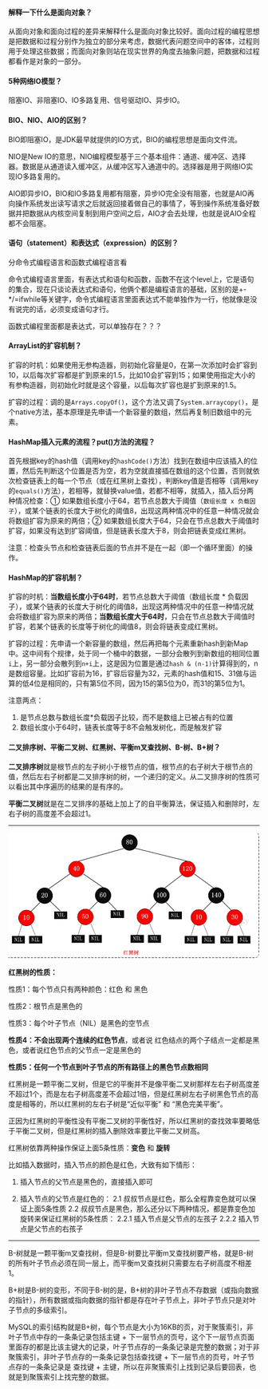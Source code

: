 #### 解释一下什么是面向对象？

从面向对象和面向过程的差异来解释什么是面向对象比较好。面向过程的编程思想是把数据和过程分别作为独立的部分来考虑，数据代表问题空间中的客体，过程则用于处理这些数据；而面向对象则站在现实世界的角度去抽象问题，把数据和过程都看作是对象的一部分。

#### 5种网络IO模型？

阻塞IO、非阻塞IO、IO多路复用、信号驱动IO、异步IO。

#### BIO、NIO、AIO的区别？

BIO即阻塞IO，是JDK最早就提供的IO方式，BIO的编程思想是面向文件流。

NIO是New IO的意思，NIO编程模型基于三个基本组件：通道、缓冲区、选择器。数据是从通道读入缓冲区，从缓冲区写入通道中的。选择器是用于网络IO实现IO多路复用的。

AIO即异步IO，BIO和IO多路复用都有阻塞，异步IO完全没有阻塞，也就是AIO再向操作系统发出读写请求之后就返回接着做自己的事情了，等到操作系统准备好数据并把数据从内核空间复制到用户空间之后，AIO才会去处理，也就是说AIO全程都不会阻塞。

#### 语句（statement）和表达式（expression）的区别？

分命令式编程语言和函数式编程语言看

命令式编程语言里面，有表达式和语句和函数，函数不在这个level上，它是语句的集合，现在只谈论表达式和语句，他俩个都是编程语言的基础，区别的是+-*/=ifwhile等关键字，命令式编程语言里面表达式不能单独作为一行，他就像是没有说完的话，必须变成语句才行。

函数式编程里面都是表达式，可以单独存在？？？

#### ArrayList的扩容机制？

扩容的时机：如果使用无参构造器，则初始化容量是0，在第一次添加时会扩容到10，以后每次扩容都是扩到原来的1.5，比如10会扩容到15；如果使用指定大小的有参构造器，则初始化时就是这个容量，以后每次扩容也是扩到原来的1.5。

扩容的过程：调的是`Arrays.copyOf()`，这个方法又调了`System.arraycopy()`，是个native方法，基本原理是先申请一个新容量的数组，然后再复制旧数组中的元素。

#### HashMap插入元素的流程？put()方法的流程？

首先根据key的hash值（调用key的`hashCode()`方法）找到在数组中应该插入的位置，然后先判断这个位置是否为空，若为空就直接插在数组的这个位置，否则就依次检查链表上的每一个节点（或在红黑树上查找），判断key值是否相等（调用key的`equals()`方法），若相等，就替换value值，若都不相等，就插入，插入后分两种情况检查：① 如果数组长度小于64，若节点总数大于阈值（`数组长度 x 负载因子`），或某个链表的长度大于树化的阈值8，出现这两种情况中的任意一种情况就会将数组扩容为原来的两倍；② 如果数组长度大于64，只会在节点总数大于阈值时扩容，如果没有达到扩容阈值，但是链表长度大于8，则会把链表变成红黑树。

注意：检查头节点和检查链表后面的节点并不是在一起（即一个循环里面）的操作。

#### HashMap的扩容机制？

扩容的时机：**当数组长度小于64时**，若节点总数大于阈值（数组长度 * 负载因子），或某个链表的长度大于树化的阈值8，出现这两种情况中的任意一种情况就会将数组扩容为原来的两倍；**当数组长度大于64时**，只会在节点总数大于阈值时扩容，若某个链表的长度等于树化的阈值8，则会将链表变成红黑树。

扩容的过程：先申请一个新容量的数组，然后再把每个元素重新hash到新Map中。这中间有个规律，处于同一个桶中的数据，一部分会散列到新数组的相同位置`i`上，另一部分会散列到`n+i`上，这是因为位置是通过`hash & (n-1)`计算得到的，n是数组容量。比如扩容前为16，扩容后容量为32，元素的hash值和15、31做与运算的低4位是相同的，只有第5位不同，因为15的第5位为0，而31的第5位为1。

注意两点：

1. 是节点总数与数组长度*负载因子比较，而不是数组上已被占有的位置
2. 数组长度小于64时，链表长度等于8不会触发树化，而是触发扩容

#### 二叉排序树、平衡二叉树、红黑树、平衡m叉查找树、B-树、B+树？

**二叉排序树**就是根节点的左子树小于根节点的值，根节点的右子树大于根节点的值，然后左右子树都是二叉排序树的树，一个递归的定义。从二叉排序树的性质可以看出其中序遍历的结果的是有序的。

**平衡二叉树**就是在二叉排序的基础上加上了的自平衡算法，保证插入和删除时，左右子树的高度差不会超过1。

------

<img title="" src="images/红黑树.png" alt="" width="690">

**红黑树的性质：**

性质1：每个节点只有两种颜色：红色 和 黑色    

性质2：根节点是黑色的

性质3：每个叶子节点（NIL）是黑色的空节点

**性质4：不会出现两个连续的红色节点**，或者说 红色结点的两个子结点一定都是黑色，或者说红色节点的父节点一定是黑色的

**性质5：任何一个节点到叶子节点的所有路径上的黑色节点数相同**

红黑树是一颗平衡二叉树，但是它的平衡并不是像平衡二叉树那样左右子树高度差不超过1个，而是左右子树高度差不会超过1倍，但是红黑树左右子树黑色节点的高度是相等的，所以红黑树的左右子树是“近似平衡” 和 “黑色完美平衡”。

正因为红黑树的平衡性没有平衡二叉树的平衡性好，所以红黑树的查找效率要略低于平衡二叉树，但是红黑树的插入删除效率要比平衡二叉树高。

红黑树依靠两种操作保证上面5条性质：**变色** 和 **旋转**

比如插入数据时，插入节点的颜色是红色，大致有如下情形：

1. 插入节点的父节点是黑色的，直接插入即可

2. 插入节点的父节点是红色的：
   2.1 叔叔节点是红色，那么全程靠变色就可以保证上面5条性质
   2.2 叔叔节点是黑色，那么还分以下两种情况，都是靠变色加旋转来保证红黑树的5条性质：
     2.2.1 插入节点是父节点的左孩子
     2.2.2 插入节点是父节点的右孩子

------

B-树就是一颗平衡m叉查找树，但是B-树要比平衡m叉查找树要严格，就是B-树的所有叶子节点必须在同一层上，而平衡m叉查找树只需要左右子树高度不相差1。

B+树是B-树的变形，不同于B-树的是，B+树的非叶子节点不存数据（或指向数据的指针），所有数据或指向数据的指针都是存在叶子节点上，非叶子节点只是对叶子节点的多级索引。

MySQL的索引结构就是B+树，每个节点是大小为16KB的页，对于聚簇索引，非叶子节点中存的一条条记录包括主键 + 下一层节点的页号，这个下一层节点页面里面存的都是比该主键大的记录，叶子节点存的一条条记录是完整的数据；对于非聚簇索引，非叶子节点存的一条条记录包括查找键 + 下一层节点的页号，叶子节点存的一条条记录是 查找键 + 主键，所以在非聚簇索引上找到记录后要回表，也就是到聚簇索引上找完整的数据。